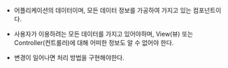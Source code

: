 - 어플리케이션의 데이터이며, 모든 데이터 정보를 가공하여 가지고 있는 컴포넌트이다.

- 사용자가 이용하려는 모든 데이터를 가지고 있어야하며, View(뷰) 또는 Controller(컨트롤러)에 대해 어떠한 정보도 알 수 없어야 한다.

- 변경이 일어나면 처리 방법을 구현해야한다.